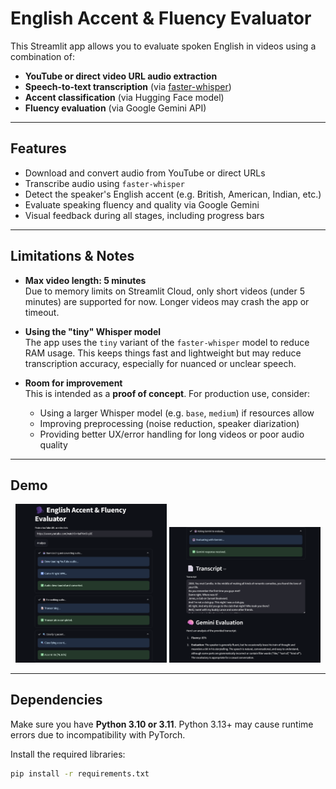 # English Accent & Fluency Evaluator

This Streamlit app allows you to evaluate spoken English in videos using a combination of:
- **YouTube or direct video URL audio extraction**
- **Speech-to-text transcription** (via [faster-whisper](https://github.com/SYSTRAN/faster-whisper))
- **Accent classification** (via Hugging Face model)
- **Fluency evaluation** (via Google Gemini API)

---

## Features

- Download and convert audio from YouTube or direct URLs
- Transcribe audio using `faster-whisper`
- Detect the speaker's English accent (e.g. British, American, Indian, etc.)
- Evaluate speaking fluency and quality via Google Gemini
- Visual feedback during all stages, including progress bars

---

## Limitations & Notes

- **Max video length: 5 minutes**  
  Due to memory limits on Streamlit Cloud, only short videos (under 5 minutes) are supported for now. Longer videos may crash the app or timeout.

- **Using the "tiny" Whisper model**  
  The app uses the `tiny` variant of the `faster-whisper` model to reduce RAM usage. This keeps things fast and lightweight but may reduce transcription accuracy, especially for nuanced or unclear speech.

- **Room for improvement**  
  This is intended as a **proof of concept**. For production use, consider:
  - Using a larger Whisper model (e.g. `base`, `medium`) if resources allow
  - Improving preprocessing (noise reduction, speaker diarization)
  - Providing better UX/error handling for long videos or poor audio quality

---

## Demo

<p align="center">
  <img src="image_1.png" alt="Screenshot 1" width="48%" />
  <img src="image_2.png" alt="Screenshot 2" width="48%" />
</p>

---

## Dependencies

Make sure you have **Python 3.10 or 3.11**. Python 3.13+ may cause runtime errors due to incompatibility with PyTorch.

Install the required libraries:

```bash
pip install -r requirements.txt
